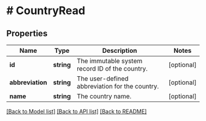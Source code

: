 # # CountryRead

## Properties

Name | Type | Description | Notes
------------ | ------------- | ------------- | -------------
**id** | **string** | The immutable system record ID of the country. | [optional]
**abbreviation** | **string** | The user-defined abbreviation for the country. | [optional]
**name** | **string** | The country name. | [optional]

[[Back to Model list]](../../README.md#models) [[Back to API list]](../../README.md#endpoints) [[Back to README]](../../README.md)
